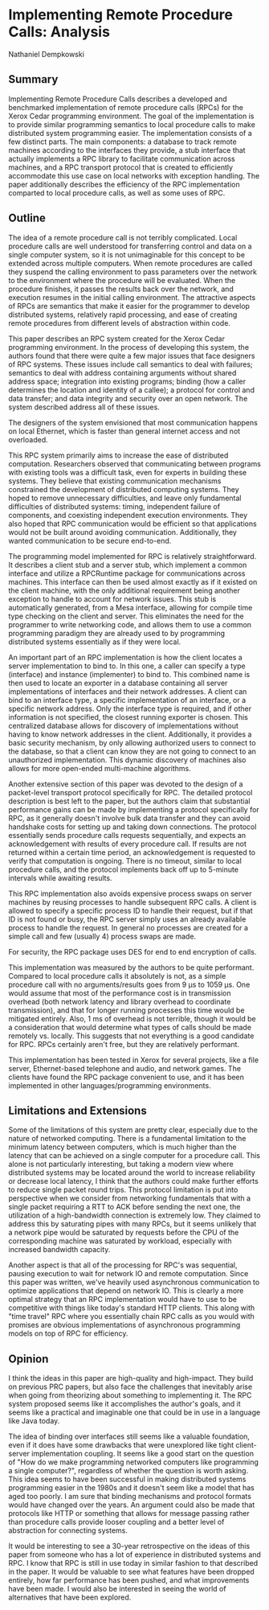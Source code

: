 # Implementing Remote Procedure Calls: Analysis
Nathaniel Dempkowski

## Summary

Implementing Remote Procedure Calls describes a developed and benchmarked implementation of remote procedure calls (RPCs) for the Xerox Cedar programming environment. The goal of the implementation is to provide similar programming semantics to local procedure calls to make distributed system programming easier. The implementation consists of a few distinct parts. The main components: a database to track remote machines according to the interfaces they provide, a stub interface that actually implements a RPC library to facilitate communication across machines, and a RPC transport protocol that is created to efficiently accommodate this use case on local networks with exception handling. The paper additionally describes the efficiency of the RPC implementation comparted to local procedure calls, as well as some uses of RPC.

## Outline

The idea of a remote procedure call is not terribly complicated. Local procedure calls are well understood for transferring control and data on a single computer system, so it is not unimaginable for this concept to be extended across multiple computers. When remote procedures are called they suspend the calling environment to pass parameters over the network to the environment where the procedure will be evaluated. When the procedure finishes, it passes the results back over the network, and execution resumes in the initial calling environment. The attractive aspects of RPCs are semantics that make it easier for the programmer to develop distributed systems, relatively rapid processing, and ease of creating remote procedures from different levels of abstraction within code.

This paper describes an RPC system created for the Xerox Cedar programming environment. In the process of developing this system, the authors found that there were quite a few major issues that face designers of RPC systems. These issues include call semantics to deal with failures; semantics to deal with address containing arguments without shared address space; integration into existing programs; binding (how a caller determines the location and identity of a callee); a protocol for control and data transfer; and data integrity and security over an open network. The system described address all of these issues.

The designers of the system envisioned that most communication happens on local Ethernet, which is faster than general internet access and not overloaded.

This RPC system primarily aims to increase the ease of distributed computation. Researchers observed that communicating between programs with existing tools was a difficult task, even for experts in building these systems. They believe that existing communication mechanisms constrained the development of distributed computing systems. They hoped to remove unnecessary difficulties, and leave only fundamental difficulties of distributed systems: timing, independent failure of components, and coexisting independent execution environments. They also hoped that RPC communication would be efficient so that applications would not be built around avoiding communication. Additionally, they wanted communication to be secure end-to-end.

The programming model implemented for RPC is relatively straightforward. It describes a client stub and a server stub, which implement a common interface and utilize a RPCRuntime package for communications across machines. This interface can then be used almost exactly as if it existed on the client machine, with the only additional requirement being another exception to handle to account for network issues. This stub is automatically generated, from a Mesa interface, allowing for compile time type checking on the client and server. This eliminates the need for the programmer to write networking code, and allows them to use a common programming paradigm they are already used to by programming distributed systems essentially as if they were local.

An important part of an RPC implementation is how the client locates a server implementation to bind to. In this one, a caller can specify a type (interface) and instance (implementer) to bind to. This combined name is then used to locate an exporter in a database containing all server implementations of interfaces and their network addresses. A client can bind to an interface type, a specific implementation of an interface, or a specific network address. Only the interface type is required, and if other information is not specified, the closest running exporter is chosen. This centralized database allows for discovery of implementations without having to know network addresses in the client. Additionally, it provides a basic security mechanism, by only allowing authorized users to connect to the database, so that a client can know they are not going to connect to an unauthorized implementation. This dynamic discovery of machines also allows for more open-ended multi-machine algorithms.

Another extensive section of this paper was devoted to the design of a packet-level transport protocol specifically for RPC. The detailed protocol description is best left to the paper, but the authors claim that substantial performance gains can be made by implementing a protocol specifically for RPC, as it generally doesn't involve bulk data transfer and they can avoid handshake costs for setting up and taking down connections. The protocol essentially sends procedure calls requests sequentially, and expects an acknowledgement with results of every procedure call. If results are not returned within a certain time period, an acknowledgement is requested to verify that computation is ongoing. There is no timeout, similar to local procedure calls, and the protocol implements back off up to 5-minute intervals while awaiting results.

This RPC implementation also avoids expensive process swaps on server machines by reusing processes to handle subsequent RPC calls. A client is allowed to specify a specific process ID to handle their request, but if that ID is not found or busy, the RPC server simply uses an already available process to handle the request. In general no processes are created for a simple call and few (usually 4) process swaps are made.

For security, the RPC package uses DES for end to end encryption of calls.

This implementation was measured by the authors to be quite performant. Compared to local procedure calls it absolutely is not, as a simple procedure call with no arguments/results goes from 9 μs to 1059 μs.  One would assume that most of the performance cost is in transmission overhead (both network latency and library overhead to coordinate transmission), and that for longer running processes this time would be mitigated entirely. Also, 1 ms of overhead is not terrible, though it would be a consideration that would determine what types of calls should be made remotely vs. locally. This suggests that not everything is a good candidate for RPC. RPCs certainly aren't free, but they are relatively performant.

This implementation has been tested in Xerox for several projects, like a file server, Ethernet-based telephone and audio, and network games. The clients have found the RPC package convenient to use, and it has been implemented in other languages/programming environments.

## Limitations and Extensions

Some of the limitations of this system are pretty clear, especially due to the nature of networked computing. There is a fundamental limitation to the minimum latency between computers, which is much higher than the latency that can be achieved on a single computer for a procedure call. This alone is not particularly interesting, but taking a modern view where distributed systems may be located around the world to increase reliability or decrease local latency, I think that the authors could make further efforts to reduce single packet round trips. This protocol limitation is put into perspective when we consider from networking fundamentals that with a single packet requiring a RTT to ACK before sending the next one, the utilization of a high-bandwidth connection is extremely low. They claimed to address this by saturating pipes with many RPCs, but it seems unlikely that a network pipe would be saturated by requests before the CPU of the corresponding machine was saturated by workload, especially with increased bandwidth capacity.

Another aspect is that all of the processing for RPC's was sequential, pausing execution to wait for network IO and remote computation. Since this paper was written, we've heavily used asynchronous communication to optimize applications that depend on network IO. This is clearly a more optimal strategy that an RPC implementation would have to use to be competitive with things like today's standard HTTP clients. This along with "time travel" RPC where you essentially chain RPC calls as you would with promises are obvious implementations of asynchronous programming models on top of RPC for efficiency.

## Opinion

I think the ideas in this paper are high-quality and high-impact. They build on previous PRC papers, but also face the challenges that inevitably arise when going from theorizing about something to implementing it. The RPC system proposed seems like it accomplishes the author's goals, and it seems like a practical and imaginable one that could be in use in a language like Java today.

The idea of binding over interfaces still seems like a valuable foundation, even if it does have some drawbacks that were unexplored like tight client-server implementation coupling. It seems like a good start on the question of "How do we make programming networked computers like programming a single computer?", regardless of whether the question is worth asking. This idea seems to have been successful in making distributed systems programming easier in the 1980s and it doesn't seem like a model that has aged too poorly. I am sure that binding mechanisms and protocol formats would have changed over the years. An argument could also be made that protocols like HTTP or something that allows for message passing rather than procedure calls provide looser coupling and a better level of abstraction for connecting systems.

It would be interesting to see a 30-year retrospective on the ideas of this paper from someone who has a lot of experience in distributed systems and RPC. I know that RPC is still in use today in similar fashion to that described in the paper. It would be valuable to see what features have been dropped entirely, how far performance has been pushed, and what improvements have been made. I would also be interested in seeing the world of alternatives that have been explored.
